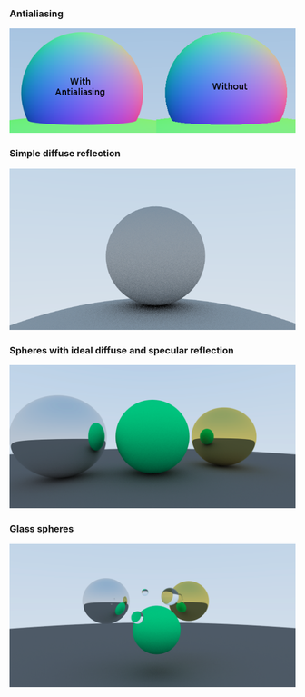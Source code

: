 ### Antialiasing

![](pics/antialiasing.png)

### Simple diffuse reflection

![](pics/simple_diffuse_reflection.png)

### Spheres with ideal diffuse and specular reflection

![](pics/diff_and_metal.png)

### Glass spheres

![](pics/diff_and_metal_glass.png)
